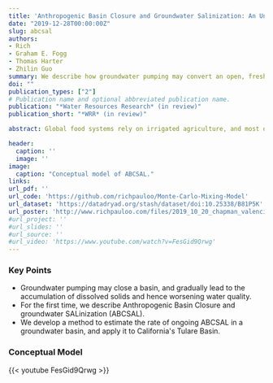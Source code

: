 ```yaml
---
title: 'Anthropogenic Basin Closure and Groundwater Salinization: An Unrecognized Threat to Water Quality Sustainability'
date: "2019-12-28T00:00:00Z"
slug: abcsal
authors:
- Rich
- Graham E. Fogg
- Thomas Harter
- Zhilin Guo
summary: We describe how groundwater pumping may convert an open, fresh basin into a closed-basin system that gradually salinates. We then develop a method to estimate the rate of ongoing salinization in a groundwater basin, and apply it to the Tulare Basin in California.
doi: ""
publication_types: ["2"]
# Publication name and optional abbreviated publication name.
publication: "*Water Resources Research* (in review)"
publication_short: "*WRR* (in review)"

abstract: Global food systems rely on irrigated agriculture, and most of these systems in turn depend on fresh sources of groundwater. In this study, we demonstrate that groundwater development, even without overdraft, can transform a fresh, open basin into an evaporation dominated, closed-basin system, such that most of the groundwater, rather than exiting via stream baseflow and lateral subsurface flow, exits predominantly by evapotranspiration from irrigated lands. In these newly closed hydrologic basins, just as in other closed basins, groundwater salinization is inevitable because dissolved solids cannot escape, and the basin is effectively converted into a salt sink. We first provide a conceptual model of this process, called "**A**nthropogenic **B**asin **C**losure and groundwater **SAL**inization" (**ABCSAL**). Next, we introduce a mixing cell solute transport model to calculate the timescales under which salinization threatens groundwater quality in California's Tulare Lake Basin, and compute the water and salt budgets across these timescales. Results indicate that under modern water management practices in the Tulare Lake Basin, shallow aquifers (48 m deep) exceed maximum contaminant levels for total dissolved solids on decadal timescales. Intermediate (171 m) and deep aquifers (238 m), essential for drinking water and irrigated crops, are impacted within two to three centuries. Hence, ABCSAL resulting from groundwater development in agricultural regions worldwide constitutes a largely unrecognized constraint on groundwater sustainable yield, and poses a serious challenge to global groundwater quality sustainability, even where water levels are stable.  

header:
  caption: ''
  image: ''
image:
  caption: "Conceptual model of ABCSAL."
links:
url_pdf: ''
url_code: 'https://github.com/richpauloo/Monte-Carlo-Mixing-Model'
url_dataset: 'https://datadryad.org/stash/dataset/doi:10.25338/B81P5K'
url_poster: 'http://www.richpauloo.com/files/2019_10_20_chapman_valencia.pdf'
#url_project: ''
#url_slides: ''
#url_source: ''
#url_video: 'https://www.youtube.com/watch?v=FesGid9Qrwg'
---
```




### Key Points

* Groundwater pumping may close a basin, and gradually lead to the accumulation of dissolved solids and hence worsening water quality.  
* For the first time, we describe Anthropogenic Basin Closure and groundwater SALinization (ABCSAL).  
* We develop a method to estimate the rate of ongoing ABCSAL in a groundwater basin, and apply it to California's Tulare Basin.  

### Conceptual Model

{{< youtube FesGid9Qrwg >}}


